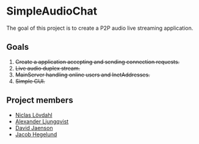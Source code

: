 # SimpleAudioChat
The goal of this project is to create a P2P audio live streaming application.

## Goals
1. ~~Create a application accepting and sending connection requests.~~
2. ~~Live audio duplex stream.~~
3. ~~MainServer handling online users and InetAddresses.~~
4. ~~Simple GUI.~~

## Project members
- [Niclas Lövdahl](https://github.com/NiclasLovdahl)
- [Alexander Ljungqvist](https://github.com/alqancool)
- [David Jaenson](https://github.com/davidjaenson)
- [Jacob Hegelund](https://github.com/JHegelund)

